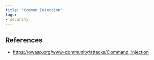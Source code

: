 ```yaml
---
title: "Common Injection"
tags:
- security
---
```



## References
- https://owasp.org/www-community/attacks/Command_Injection